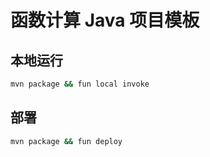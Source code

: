 # 函数计算 Java 项目模板

## 本地运行

```bash
mvn package && fun local invoke
```

## 部署

```bash
mvn package && fun deploy
```